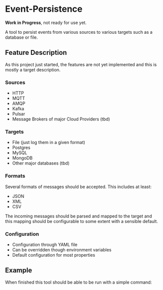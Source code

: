 # Event-Persistence
**Work in Progress**, not ready for use yet.

A tool to persist events from various sources to various targets such as a database or file.

## Feature Description
As this project just started, the features are not yet implemented and this is mostly a target description.

### Sources
- HTTP
- MQTT
- AMQP
- Kafka
- Pulsar
- Message Brokers of major Cloud Providers (tbd)

### Targets
- File (just log them in a given format)
- Postgres
- MySQL
- MongoDB
- Other major databases (tbd)

### Formats
Several formats of messages should be accepted. This includes at least:
- JSON
- XML
- CSV

The incoming messages should be parsed and mapped to the target and this mapping should be configurable to some extent with a sensible default.

### Configuration
- Configuration through YAML file
- Can be overridden though environment variables
- Default configuration for most properties

## Example
When finished this tool should be able to be run with a simple command:
